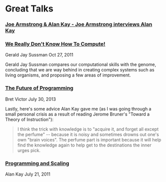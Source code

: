 # Great Talks

### [Joe Armstrong & Alan Kay - Joe Armstrong interviews Alan Kay](https://elixirforum.com/t/joe-armstrong-interviews-alan-kay/2565)

### [We Really Don't Know How To Compute!](https://www.infoq.com/presentations/We-Really-Dont-Know-How-To-Compute)

Gerald Jay Sussman
Oct 27, 2011

Gerald Jay Sussman compares our computational skills with the genome, concluding that we are way behind in creating complex systems such as living organisms, and proposing a few areas of improvement.

### [The Future of Programming](http://worrydream.com/#!/dbx)

Bret Victor
July 30, 2013

Lastly, here's some advice Alan Kay gave me (as I was going through a small personal crisis as a result of reading Jerome Bruner's "Toward a Theory of Instruction"):

> I think the trick with knowledge is to "acquire it, and forget all except the perfume" -- because it is noisy and sometimes drowns out one's own "brain voices". The perfume part is important because it will help find the knowledge again to help get to the destinations the inner urges pick.


### [Programming and Scaling](http://www.tele-task.de/archive/video/html5/14029/)

Alan Kay
July 21, 2011

